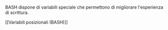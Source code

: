 BASH dispone di variabili speciale che permettono di migliorare l'esperienza di scrittura.

[[Variabili posizionali (BASH)]]

